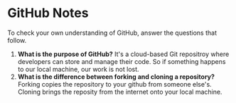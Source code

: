 # GitHub Notes

To check your own understanding of GitHub, answer the questions that follow.

1. **What is the purpose of GitHub?** It's a cloud-based Git repositroy where developers can store and manage their code. So if something happens to our local machine, our work is not lost. 
1. **What is the difference between forking and cloning a repository?**
Forking copies the repository to your github from someone else's. Cloning brings the reposity from the internet onto your local machine.